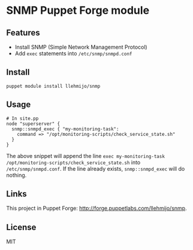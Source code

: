 # SNMP Puppet Forge module

## Features

* Install SNMP (Simple Network Management Protocol)
* Add `exec` statements into `/etc/snmp/snmpd.conf`

## Install

    puppet module install llehmijo/snmp

## Usage

    # In site.pp
    node "superserver" {
      snmp::snmpd_exec { "my-monitoring-task":
        command => "/opt/monitoring-scripts/check_service_state.sh"
      }
    }

The above snippet will append the line `exec my-monitoring-task
/opt/monitoring-scripts/check_service_state.sh` into `/etc/snmp/snmpd.conf`. If
the line already exists, `snmp::snmpd_exec` will do nothing.

## Links

This project in Puppet Forge: <http://forge.puppetlabs.com/llehmijo/snmp>.

## License

MIT
